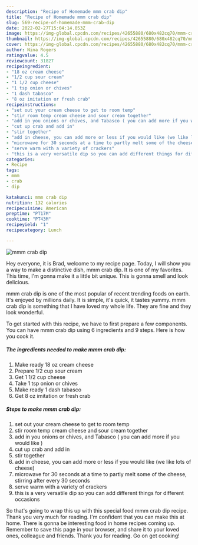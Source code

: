 ```yaml
---
description: "Recipe of Homemade mmm crab dip"
title: "Recipe of Homemade mmm crab dip"
slug: 569-recipe-of-homemade-mmm-crab-dip
date: 2022-02-27T15:04:14.053Z
image: https://img-global.cpcdn.com/recipes/42655880/680x482cq70/mmm-crab-dip-recipe-main-photo.jpg
thumbnail: https://img-global.cpcdn.com/recipes/42655880/680x482cq70/mmm-crab-dip-recipe-main-photo.jpg
cover: https://img-global.cpcdn.com/recipes/42655880/680x482cq70/mmm-crab-dip-recipe-main-photo.jpg
author: Nina Rogers
ratingvalue: 4.5
reviewcount: 31827
recipeingredient:
- "18 oz cream cheese"
- "1/2 cup sour cream"
- "1 1/2 cup cheese"
- "1 tsp onion or chives"
- "1 dash tabasco"
- "8 oz imitation or fresh crab"
recipeinstructions:
- "set out your cream cheese to get to room temp"
- "stir room temp cream cheese and sour cream together"
- "add in you onions or chives, and Tabasco ( you can add more if you would like )"
- "cut up crab and add in"
- "stir together"
- "add in cheese, you can add more or less if you would like (we like lots of cheese)"
- "microwave for 30 seconds at a time to partly melt some of the cheese, stirring after every 30 seconds"
- "serve warm with a variety of crackers"
- "this is a very versatile dip so you can add different things for different occasions"
categories:
- Recipe
tags:
- mmm
- crab
- dip

katakunci: mmm crab dip 
nutrition: 132 calories
recipecuisine: American
preptime: "PT17M"
cooktime: "PT43M"
recipeyield: "1"
recipecategory: Lunch

---
```



![mmm crab dip](https://img-global.cpcdn.com/recipes/42655880/680x482cq70/mmm-crab-dip-recipe-main-photo.jpg)

Hey everyone, it is Brad, welcome to my recipe page. Today, I will show you a way to make a distinctive dish, mmm crab dip. It is one of my favorites. This time, I'm gonna make it a little bit unique. This is gonna smell and look delicious.



mmm crab dip is one of the most popular of recent trending foods on earth. It's enjoyed by millions daily. It is simple, it's quick, it tastes yummy. mmm crab dip is something that I have loved my whole life. They are fine and they look wonderful.


To get started with this recipe, we have to first prepare a few components. You can have mmm crab dip using 6 ingredients and 9 steps. Here is how you cook it.

<!--inarticleads1-->

##### The ingredients needed to make mmm crab dip:

1. Make ready 18 oz cream cheese
1. Prepare 1/2 cup sour cream
1. Get 1 1/2 cup cheese
1. Take 1 tsp onion or chives
1. Make ready 1 dash tabasco
1. Get 8 oz imitation or fresh crab




<!--inarticleads2-->

##### Steps to make mmm crab dip:

1. set out your cream cheese to get to room temp
1. stir room temp cream cheese and sour cream together
1. add in you onions or chives, and Tabasco ( you can add more if you would like )
1. cut up crab and add in
1. stir together
1. add in cheese, you can add more or less if you would like (we like lots of cheese)
1. microwave for 30 seconds at a time to partly melt some of the cheese, stirring after every 30 seconds
1. serve warm with a variety of crackers
1. this is a very versatile dip so you can add different things for different occasions




So that's going to wrap this up with this special food mmm crab dip recipe. Thank you very much for reading. I'm confident that you can make this at home. There is gonna be interesting food in home recipes coming up. Remember to save this page in your browser, and share it to your loved ones, colleague and friends. Thank you for reading. Go on get cooking!
